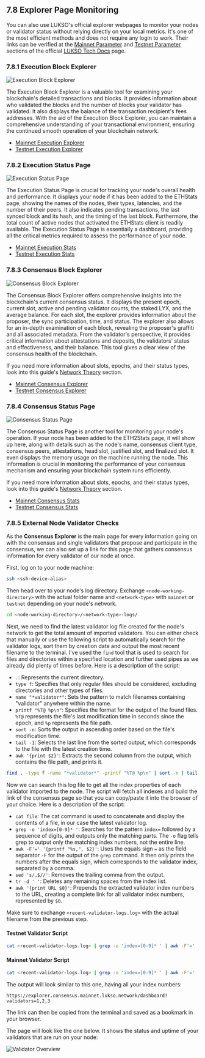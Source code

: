 ## 7.8 Explorer Page Monitoring

You can also use LUKSO's official explorer webpages to monitor your nodes or validator status without relying directly on your local metrics. It's one of the most efficient methods and does not require any login to work. Their links can be verified at the [Mainnet Parameter](https://docs.lukso.tech/networks/mainnet/parameters) and [Testnet Parameter](https://docs.lukso.tech/networks/testnet/parameters) sections of the official [LUKSO Tech Docs](https://docs.lukso.tech/) page.

### 7.8.1 Execution Block Explorer

![Execution Block Explorer](/img/explorer-pages-1.png)

The Execution Block Explorer is a valuable tool for examining your blockchain's detailed transactions and blocks. It provides information about who validated the blocks and the number of blocks your validator has validated. It also displays the balance of the transaction recipient's fees addresses. With the aid of the Execution Block Explorer, you can maintain a comprehensive understanding of your transactional environment, ensuring the continued smooth operation of your blockchain network.

- [Mainnet Execution Explorer](https://explorer.execution.mainnet.lukso.network/)
- [Testnet Execution Explorer](https://explorer.execution.testnet.lukso.network/)

### 7.8.2 Execution Status Page

![Execution Status Page](/img/explorer-pages-2.png)

The Execution Status Page is crucial for tracking your node's overall health and performance. It displays your node if it has been added to the ETHStats page, showing the names of the nodes, their types, latencies, and the number of their peers. It also indicates pending transactions, the last synced block and its hash, and the timing of the last block. Furthermore, the total count of active nodes that activated the ETHStats client is readily available. The Execution Status Page is essentially a dashboard, providing all the critical metrics required to assess the performance of your node.

- [Mainnet Execution Stats](https://stats.execution.mainnet.lukso.network/)
- [Testnet Execution Stats](https://stats.execution.testnet.lukso.network/)

### 7.8.3 Consensus Block Explorer

![Consensus Block Explorer](/img/explorer-pages-3.png)

The Consensus Block Explorer offers comprehensive insights into the blockchain's current consensus status. It displays the present epoch, current slot, active and pending validator counts, the staked LYX, and the average balance. For each slot, the explorer provides information about the proposer, the sync participation, time, and status. The explorer also allows for an in-depth examination of each block, revealing the proposer's graffiti and all associated metadata. From the validator's perspective, it provides critical information about attestations and deposits, the validators' status and effectiveness, and their balance. This tool gives a clear view of the consensus health of the blockchain.

If you need more information about slots, epochs, and their status types, look into this guide's [Network Theory](/docs/mainnet/complete-node-guide/blockchain-clients/network-theory) section.

- [Mainnet Consensus Explorer](https://explorer.consensus.mainnet.lukso.network/)
- [Testnet Consensus Explorer](https://explorer.consensus.testnet.lukso.network/)

### 7.8.4 Consensus Status Page

![Consensus Status Page](/img/explorer-pages-4.png)

The Consensus Status Page is another tool for monitoring your node's operation. If your node has been added to the ETH2Stats page, it will show up here, along with details such as the node's name, consensus client type, consensus peers, attestations, head slot, justified slot, and finalized slot. It even displays the memory usage on the machine running the node. This information is crucial in monitoring the performance of your consensus mechanism and ensuring your blockchain system runs efficiently.

If you need more information about slots, epochs, and their status types, look into this guide's [Network Theory](/docs/mainnet/complete-node-guide/blockchain-clients/network-theory) section.

- [Mainnet Consensus Stats](https://stats.consensus.mainnet.lukso.network/)
- [Testnet Consensus Stats](https://stats.consensus.testnet.lukso.network/)

### 7.8.5 External Node Validator Checks

As the **Consensus Explorer** is the main page for every information going on with the consensus and single validators that propose and participate in the consensus, we can also set up a link for this page that gathers consensus information for every validator of our node at once.

First, log on to your node machine:

```sh
ssh <ssh-device-alias>
```

Then head over to your node's log directory. Exchange `<node-working-directory>` with the actual folder name and `<network-type>` with `mainnet` or `testnet` depending on your node's network.

```sh
cd <node-working-directory>/<network-type>-logs/
```

Next, we need to find the latest validator log file created for the node's network to get the total amount of imported validators. You can either check that manually or use the following script to automatically search for the validator logs, sort them by creation date and output the most recent filename to the terminal. I've used the `find` tool that is used to search for files and directories within a specified location and further used pipes as we already did plenty of times before. Here is a description of the script:

- `.`: Represents the current directory.
- `type f`: Specifies that only regular files should be considered, excluding directories and other types of files.
- `name "*validator*"`: Sets the pattern to match filenames containing "validator" anywhere within the name.
- `printf "%T@ %p\n"`: Specifies the format for the output of the found files. `%T@` represents the file's last modification time in seconds since the epoch, and `%p` represents the file path.
- `sort -n`: Sorts the output in ascending order based on the file's modification time.
- `tail -1`: Selects the last line from the sorted output, which corresponds to the file with the latest creation time.
- `awk '{print $2}'`: Extracts the second column from the output, which contains the file path, and prints it.

```sh
find . -type f -name "*validator*" -printf "%T@ %p\n" | sort -n | tail -1 | awk '{print $2}'
```

Now we can search this log file to get all the index properties of each validator imported to the node. The script will fetch all indexes and build the link of the consensus page so that you can copy/paste it into the browser of your choice. Here is a description of the script:

- `cat file`: The cat command is used to concatenate and display the contents of a file, in our case the latest validator log.
- `grep -o 'index=[0-9]* '`: Searches for the pattern `index=` followed by a sequence of digits, and outputs only the matching parts. The `-o` flag tells grep to output only the matching index numbers, not the entire line.
- `awk -F'=' '{printf "%s,", $2}'`: Uses the equals sign `=` as the field separator `-F` for the output of the `grep` command. It then only prints the numbers after the equals sign, which corresponds to the validator index, separated by a comma.
- `sed 's/,$//'`: Removes the trailing comma from the output.
- `tr -d ' '`: Deletes any remaining spaces from the index list.
- `awk '{print URL $0}'`: Prepends the extracted validator index numbers to the URL, creating a complete link for all validator index numbers, represented by `$0`.

Make sure to exchange `<recent-validator-logs.log>` with the actual filename from the previous step.

#### Testnet Validator Script

```sh
cat <recent-validator-logs.log> | grep -o 'index=[0-9]* ' | awk -F'=' '{printf "%s,", $2}' | sed 's/,$//' | tr -d ' ' | awk '{print "https://explorer.consensus.testnet.lukso.network/dashboard?validators=" $0}'
```

#### Mainnet Validator Script

```sh
cat <recent-validator-logs.log> | grep -o 'index=[0-9]* ' | awk -F'=' '{printf "%s,", $2}' | sed 's/,$//' | tr -d ' ' | awk '{print "https://explorer.consensus.mainnet.lukso.network/dashboard?validators=" $0}'
```

The output will look similar to this one, having all your index numbers:

```text
https://explorer.consensus.mainnet.lukso.network/dashboard?validators=1,2,3
```

The link can then be copied from the terminal and saved as a bookmark in your browser.

The page will look like the one below. It shows the status and uptime of your validators that are run on your node:

![Validator Overview](/img/explorer-pages-5.png)
